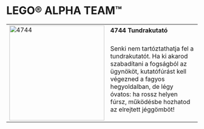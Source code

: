 # LEGO® ALPHA TEAM™

<table>
<tr>
<td rowspan="2"><img alt="4744" src="https://www.lego.com/cdn/product-assets/product.img.pri/4744_prod.jpg" width="250px"></td>
<td><b>4744 Tundrakutató</b></td>
</tr>
<tr>
<td>Senki nem tartóztathatja fel a tundrakutatót. Ha ki akarod szabadítani a fogságból az ügynököt, kutatófúrást kell végezned a fagyos hegyoldalban, de légy óvatos: ha rossz helyen fúrsz, működésbe hozhatod az elrejtett jéggömböt!</td>
</tr>
</table>